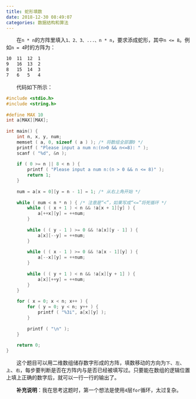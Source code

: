 ```yaml
---
title: 蛇形填数
date: 2018-12-30 08:49:07
categories: 数据结构和算法
---
```

&emsp;&emsp;在`n * n`的方阵里填入`1、2、3、...、n * n`，要求添成蛇形，其中`n <= 8`。例如`n = 4`时的方阵为：

``` bash
10  11  12  1
9   16  13  2
8   15  14  3
7   6   5   4
```

&emsp;&emsp;代码如下所示：

``` c
#include <stdio.h>
#include <string.h>
​
#define MAX 10
int a[MAX][MAX];
​
int main() {
    int n, x, y, num;
    memset ( a, 0, sizeof ( a ) ); /* 将数组全部置0 */
    printf ( "Please input a num n:(n>0 && n<=8): " );
    scanf ( "%d", &n );
​
    if ( 0 >= n || 8 < n ) {
        printf ( "Please input a num n:(n > 0 && n <= 8)" );
        return 1;
    }
​
    num = a[x = 0][y = n - 1] = 1; /* 从右上角开始 */
​
    while ( num < n * n ) { /* 注意是“<”，如果写成“<=”将死循环 */
        while ( ( x + 1 ) < n && !a[x + 1][y] ) {
            a[++x][y] = ++num;
        }
​
        while ( ( y - 1 ) >= 0 && !a[x][y - 1] ) {
            a[x][--y] = ++num;
        }
​
        while ( ( x - 1 ) >= 0 && !a[x - 1][y] ) {
            a[--x][y] = ++num;
        }
​
        while ( ( y + 1 ) < n && !a[x][y + 1] ) {
            a[x][++y] = ++num;
        }
    }
​
    for ( x = 0; x < n; x++ ) {
        for ( y = 0; y < n; y++ ) {
            printf ( "%3i", a[x][y] );
        }
​
        printf ( "\n" );
    }
​
    return 0;
}
```

&emsp;&emsp;这个题目可以用二维数组储存数字形成的方阵，填数移动的方向为`下`、`左`、`上`、`右`，每步要判断是否在方阵内与是否已经被填写过。只要能在数组的逻辑位置上填上正确的数字后，就可以一行一行的输出了。

&emsp;&emsp;**补充说明**：我在思考这题时，第一个想法是使用`4`层`for`循环，太过复杂。